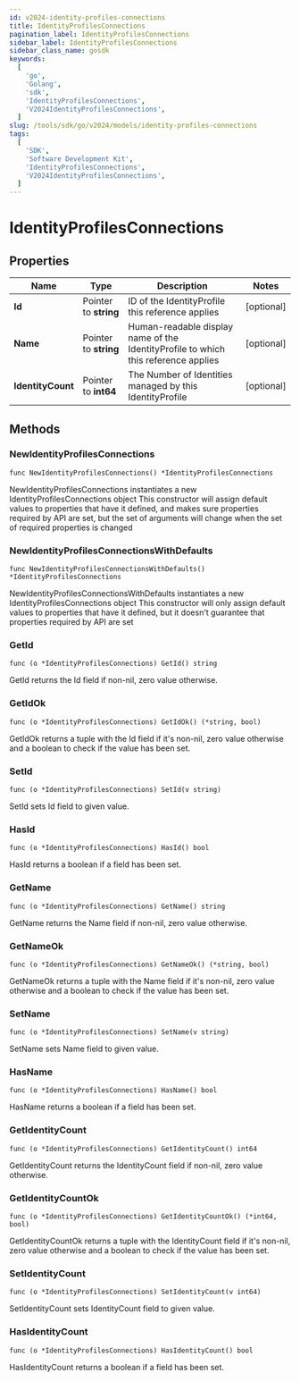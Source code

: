 ```yaml
---
id: v2024-identity-profiles-connections
title: IdentityProfilesConnections
pagination_label: IdentityProfilesConnections
sidebar_label: IdentityProfilesConnections
sidebar_class_name: gosdk
keywords:
  [
    'go',
    'Golang',
    'sdk',
    'IdentityProfilesConnections',
    'V2024IdentityProfilesConnections',
  ]
slug: /tools/sdk/go/v2024/models/identity-profiles-connections
tags:
  [
    'SDK',
    'Software Development Kit',
    'IdentityProfilesConnections',
    'V2024IdentityProfilesConnections',
  ]
---
```


# IdentityProfilesConnections

## Properties

| Name | Type | Description | Notes |
| --- | --- | --- | --- |
| **Id** | Pointer to **string** | ID of the IdentityProfile this reference applies | [optional] |
| **Name** | Pointer to **string** | Human-readable display name of the IdentityProfile to which this reference applies | [optional] |
| **IdentityCount** | Pointer to **int64** | The Number of Identities managed by this IdentityProfile | [optional] |

## Methods

### NewIdentityProfilesConnections

`func NewIdentityProfilesConnections() *IdentityProfilesConnections`

NewIdentityProfilesConnections instantiates a new IdentityProfilesConnections object This constructor will assign default values to properties that have it defined, and makes sure properties required by API are set, but the set of arguments will change when the set of required properties is changed

### NewIdentityProfilesConnectionsWithDefaults

`func NewIdentityProfilesConnectionsWithDefaults() *IdentityProfilesConnections`

NewIdentityProfilesConnectionsWithDefaults instantiates a new IdentityProfilesConnections object This constructor will only assign default values to properties that have it defined, but it doesn't guarantee that properties required by API are set

### GetId

`func (o *IdentityProfilesConnections) GetId() string`

GetId returns the Id field if non-nil, zero value otherwise.

### GetIdOk

`func (o *IdentityProfilesConnections) GetIdOk() (*string, bool)`

GetIdOk returns a tuple with the Id field if it's non-nil, zero value otherwise and a boolean to check if the value has been set.

### SetId

`func (o *IdentityProfilesConnections) SetId(v string)`

SetId sets Id field to given value.

### HasId

`func (o *IdentityProfilesConnections) HasId() bool`

HasId returns a boolean if a field has been set.

### GetName

`func (o *IdentityProfilesConnections) GetName() string`

GetName returns the Name field if non-nil, zero value otherwise.

### GetNameOk

`func (o *IdentityProfilesConnections) GetNameOk() (*string, bool)`

GetNameOk returns a tuple with the Name field if it's non-nil, zero value otherwise and a boolean to check if the value has been set.

### SetName

`func (o *IdentityProfilesConnections) SetName(v string)`

SetName sets Name field to given value.

### HasName

`func (o *IdentityProfilesConnections) HasName() bool`

HasName returns a boolean if a field has been set.

### GetIdentityCount

`func (o *IdentityProfilesConnections) GetIdentityCount() int64`

GetIdentityCount returns the IdentityCount field if non-nil, zero value otherwise.

### GetIdentityCountOk

`func (o *IdentityProfilesConnections) GetIdentityCountOk() (*int64, bool)`

GetIdentityCountOk returns a tuple with the IdentityCount field if it's non-nil, zero value otherwise and a boolean to check if the value has been set.

### SetIdentityCount

`func (o *IdentityProfilesConnections) SetIdentityCount(v int64)`

SetIdentityCount sets IdentityCount field to given value.

### HasIdentityCount

`func (o *IdentityProfilesConnections) HasIdentityCount() bool`

HasIdentityCount returns a boolean if a field has been set.
